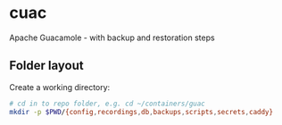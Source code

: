 # cuac

Apache Guacamole - with backup and restoration steps

## Folder layout

Create a working directory:

```sh
# cd in to repo folder, e.g. cd ~/containers/guac
mkdir -p $PWD/{config,recordings,db,backups,scripts,secrets,caddy}
```
